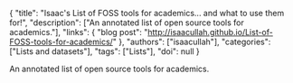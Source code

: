 {
  "title": "Isaac's List of FOSS tools for academics... and what to use them for!",
  "description": ["An annotated list of open source tools for academics."],
  "links": {
    "blog post": "http://isaacullah.github.io/List-of-FOSS-tools-for-academics/"
  },
  "authors": ["isaacullah"],
  "categories": ["Lists and datasets"],
  "tags": ["Lists"],
  "doi": null
}

<!-- Generated by csv2md.R – do not edit by hand -->

An annotated list of open source tools for academics.